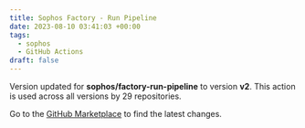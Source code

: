```yaml
---
title: Sophos Factory - Run Pipeline
date: 2023-08-10 03:41:03 +00:00
tags:
  - sophos
  - GitHub Actions
draft: false
---
```



Version updated for **sophos/factory-run-pipeline** to version **v2**.
This action is used across all versions by 29 repositories.

Go to the [GitHub Marketplace](https://github.com/marketplace/actions/sophos-factory-run-pipeline) to find the latest changes.

